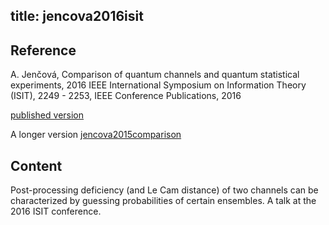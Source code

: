 title: jencova2016isit
---

## Reference

A. Jenčová, Comparison of quantum channels and quantum statistical experiments, 2016 IEEE International Symposium on Information Theory (ISIT), 2249 - 2253, IEEE Conference Publications, 2016

[published version](jencova2016isit/published.pdf)

A longer version [jencova2015comparison](jencova2015comparison)

## Content

Post-processing deficiency (and Le Cam distance) of two channels can be characterized by guessing probabilities of certain ensembles.
A talk at the 2016 ISIT conference.



